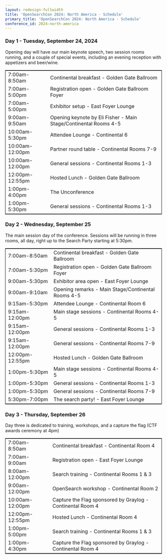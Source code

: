 ```yaml
---
layout: redesign-fullwidth
title: 'OpenSearchCon 2024: North America - Schedule'
primary_title: 'OpenSearchCon 2024: North America - Schedule'
conference_id: 2024-north-america
---
```

<div class="full-width-layout--content">
<div class="full-width-layout--content--body">

<h3> Day 1 - Tuesday, September 24, 2024 </h3>
<p>Opening day will have our main keynote speech, two session rooms running, and a couple of special events, including an evening reception with appetizers and beer/wine.</p>



<table class="oscon2024-north-america data-table" style="border: 1px solid black; width: 100%" width="100%">
<tr>
    <td>7:00am-8:50am</td>
    <td>Continental breakfast - Golden Gate Ballroom</td>
</tr>
<tr>
    <td>7:00am-5:00pm</td>
    <td>Registration open - Golden Gate Ballroom Foyer</td>
</tr>
<tr>
    <td>7:00am-5:00pm</td>
    <td>Exhibitor setup - East Foyer Lounge</td>
</tr>
<tr>
    <td>9:00am-9:50am</td>
    <td>Opening keynote by Eli Fisher - Main Stage/Continental Rooms 4-5
</td>
</tr>
<tr>
    <td>10:00am-5:30pm</td>
    <td>Attendee Lounge - Continental 6
</td>
</tr>
<tr>
    <td>10:00am-12:00pm</td>
    <td>Partner round table - Continental Rooms 7-9
</td>
</tr>
<tr>
    <td>10:00am-12:00pm</td>
    <td>General sessions - Continental Rooms 1-3
</td>
</tr>
<tr>
    <td>12:00pm-12:55pm</td>
    <td>Hosted Lunch - Golden Gate Ballroom</td>
</tr>
<tr>
    <td>1:00pm-4:00pm</td>
    <td>The Unconference</td>
</tr>
<tr>
    <td>1:00pm-5:30pm</td>
    <td>General sessions - Continental Rooms 1-3
</td>
</tr>
</table>

<h3> Day 2 - Wednesday, September 25 </h3>
<p>The main session day of the conference. Sessions will be running in three rooms, all day, right up to the Search Party starting at 5:30pm.</p>


<table class="oscon2024-europe" style="border: 1px solid black; width: 100%" width="100%">
<tr>
    <td>7:00am-8:50am</td>
    <td>Continental breakfast - Golden Gate Ballroom</td>
</tr>
<tr>
    <td>7:00am-5:30pm</td>
    <td>Registration open - Golden Gate Ballroom Foyer</td>
</tr>
<tr>
    <td>9:00am-5:30pm</td>
    <td>Exhibitor area open - East Foyer Lounge
</td>
</tr>
<tr>
    <td>9:00am-9:10am</td>
    <td>Opening remarks - Main Stage/Continental Rooms 4-5</td>
</tr>
<tr>
    <td>9:15am-5:30pm</td>
    <td>Attendee Lounge - Continental Room 6</td>
</tr>
<tr>
    <td>9:15am-12:00pm</td>
    <td>Main stage sessions - Continental Rooms 4-5</td>
</tr>
<tr>
    <td>9:15am-12:00pm</td>
    <td>General sessions - Continental Rooms 1-3</td>
</tr>
<tr>
    <td>9:15am-12:00pm</td>
    <td>General sessions - Continental Rooms 7-9</td>
</tr>
<tr>
    <td>12:00pm-12:55pm</td>
    <td>Hosted Lunch - Golden Gate Ballroom</td>
</tr>
<tr><td>1:00pm-5:30pm</td><td> Main stage sessions - Continental Rooms 4-5 </td></tr>
<tr><td>1:00pm-5:30pm</td><td> General sessions - Continental Rooms 1-3</td></tr>
<tr><td>1:00pm-5:30pm</td><td> General sessions - Continental Rooms 7-9</td></tr>
<tr><td>5:30pm-7:00pm</td><td> The search party! - East Foyer Lounge</td></tr>

</table>

<h3> Day 3 - Thursday, September 26 </h3>
<p>Day three is dedicated to training, workshops, and a capture the flag (CTF awards ceremony at 4pm)</p>

<table class="oscon2024-europe" style="border: 1px solid black; width: 100%" width="100%">
<tr><td>7:00am-8:50am</td><td>Continental breakfast - Continental Room 4</td></tr>
<tr><td>7:00am-9:00am</td><td>Registration open - East Foyer Lounge</td></tr>
<tr><td>8:00am-12:00pm</td><td>Search training - Continental Rooms 1 & 3</td></tr>
<tr><td>9:00am-12:00pm</td> <td>OpenSearch workshop - Continental Room 2</td></tr>
<tr><td>10:00am-12:00pm</td><td>Capture the Flag sponsored by Graylog - Continental Room 4</td></tr>
<tr><td>12:00pm-12:55pm</td><td>Hosted Lunch - Continental Room 4</td></tr>
<tr><td>1:00pm-5:00pm</td><td>Search training - Continental Rooms 1 & 3</td></tr>
<tr><td>1:00pm-4:30pm</td><td>Capture the Flag sponsored by Graylog - Continental Room 4</td></tr>
</table>


</div>
</div>
